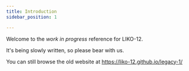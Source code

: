 ```yaml
---
title: Introduction
sidebar_position: 1

---
```


Welcome to the *work in progress* reference for LIKO-12.

It's being slowly written, so please bear with us.

You can still browse the old website at https://liko-12.github.io/legacy-1/
